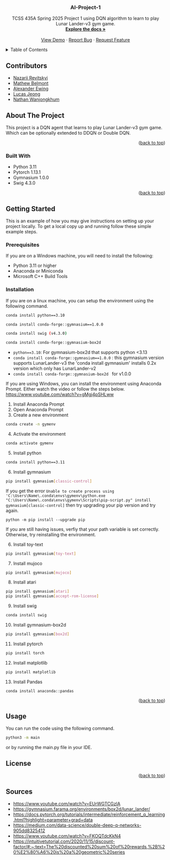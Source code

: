 <br />
<div align="center">
  <h3 align="center">AI-Project-1</h3>

  <p align="center">
    TCSS 435A Spring 2025 Project 1 using DQN algorithm to learn to play Lunar Lander-v3 gym game.
    <br />
    <a href="https://github.com/aewing24/AI-Project-1"><strong>Explore the docs »</strong></a>
    <br />
    <br />
    <a href="https://github.com/aewing24/AI-Project-1">View Demo</a>
    &middot;
    <a href="https://github.com/aewing24/AI-Project-1/issues/new?labels=bug&template=bug-report---.md">Report Bug</a>
    &middot;
    <a href="https://github.com/aewing24/AI-Project-1/issues/new?labels=enhancement&template=feature-request---.md">Request Feature</a>
  </p>
</div>

<!-- TABLE OF CONTENTS -->
<details>
  <summary>Table of Contents</summary>
  <ol>
    <li>
      <a href="#about-the-project">About The Project</a>
      <ul>
        <li><a href="#built-with">Built With</a></li>
      </ul>
    </li>
    <li>
      <a href="#getting-started">Getting Started</a>
      <ul>
        <li><a href="#prerequisites">Prerequisites</a></li>
        <li><a href="#installation">Installation</a></li>
      </ul>
    </li>
    <li><a href="#usage">Usage</a></li>
    <li><a href="#license">License</a></li>
  </ol>
</details>

## Contributors

- [Nazarii Revitskyi](https://github.com/NazariiR)
- [Mathew Belmont](https://github.com/belmontmat)
- [Alexander Ewing](https://github.com/aewing24)
- [Lucas Jeong](https://github.com/ljeong072)
- [Nathan Wanjongkhum](https://github.com/NathanWanjongkhum)

<!-- ABOUT THE PROJECT -->

## About The Project

This project is a DQN agent that learns to play Lunar Lander-v3 gym game. Which can be optionally extended to DDQN or Double DQN.

<p align="right">(<a href="#readme-top">back to top</a>)</p>

### Built With

- Python 3.11
- Pytorch 1.13.1
- Gymnasium 1.0.0
- Swig 4.3.0

<p align="right">(<a href="#readme-top">back to top</a>)</p>

<!-- GETTING STARTED -->

## Getting Started

This is an example of how you may give instructions on setting up your project locally.
To get a local copy up and running follow these simple example steps.

### Prerequisites

If you are on a Windows machine, you will need to install the following:

- Python 3.11 or higher
- Anaconda or Miniconda
- Microsoft C++ Build Tools

### Installation

If you are on a linux machine, you can setup the environment using the following command.

```bash
conda install python==3.10

conda install conda-forge::gymnasium==1.0.0

conda install swig (v4.3.0)

conda install conda-forge::gymnasium-box2d
```

- `python==3.10`: For gymnasium-box2d that supports python <3.13
- `conda install conda-forge::gymnasium==1.0.0`
  : this gymnasium version supports LunarLander-v3 the 'conda install gymnasium' installs 0.2x version which only has LunarLander-v2
- `conda install conda-forge::gymnasium-box2d ` for v1.0.0

If you are using Windows, you can install the environment using Anaconda Prompt. Either watch the video or follow the steps below.
https://www.youtube.com/watch?v=gMgj4pSHLww

1. Install Anaconda Prompt
2. Open Anaconda Prompt
3. Create a new environment

```bash
conda create -n gymenv
```

4. Activate the environment

```bash
conda activate gymenv
```

5. Install python

```bash
conda install python==3.11
```

6. Install gymnasium

```bash
pip install gymnasium[classic-control]
```

If you get the error `Unable to create process using 'C:\Users\Name\.conda\envs\gymenv\python.exe "C:\Users\Name\.conda\envs\gymenv\Scripts\pip-script.py" install gymnasium[classic-control]` then try upgrading your pip version and try again.

```
python -m pip install --upgrade pip
```

If you are still having issues, verfiy that your path variable is set correctly. Otherwise, try reinstalling the environment.

6. Install toy-text

```bash
pip install gymnasium[toy-text]
```

7. Install mujoco

```bash
pip install gymnasium[mujoco]
```

8. Install atari

```bash
pip install gymnasium[atari]
pip install gymnasium[accept-rom-license]
```

9. Install swig

```bash
conda install swig
```

10. Install gymnasium-box2d

```bash
pip install gymnasium[box2d]
```

11. Install pytorch

```bash
pip install torch
```

12. Install matplotlib

```bash
pip install matplotlib
```

13. Install Pandas

```
conda install anaconda::pandas
```

<p align="right">(<a href="#readme-top">back to top</a>)</p>

<!-- USAGE EXAMPLES -->

## Usage

You can run the code using the following command.

```bash
python3 -m main
```

or by running the main.py file in your IDE.

## License

<p align="right">(<a href="#readme-top">back to top</a>)</p>

## Sources

- https://www.youtube.com/watch?v=EUrWGTCGzlA
- https://gymnasium.farama.org/environments/box2d/lunar_lander/
- https://docs.pytorch.org/tutorials/intermediate/reinforcement_q_learning.html?highlight=parameter+grad+data
- https://medium.com/data-science/double-deep-q-networks-905dd8325412
- https://www.youtube.com/watch?v=FKOQTdcKkN4
- https://intuitivetutorial.com/2020/11/15/discount-factor/#:~:text=The%20discounted%20sum%20of%20rewards,%2B%20%E2%80%A6%20is%20a%20geometric%20series
